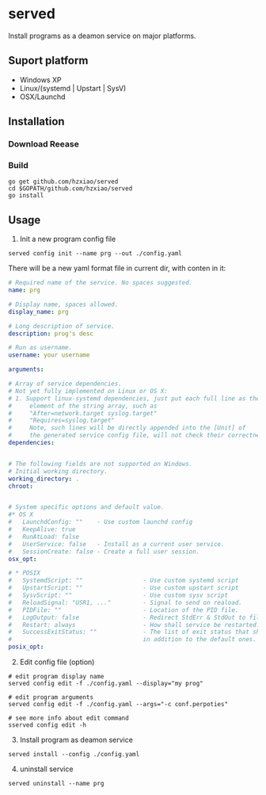 # served

Install programs as a deamon service on major platforms.

## Suport platform

* Windows XP
* Linux/(systemd | Upstart | SysV)
* OSX/Launchd

## Installation

### Download Reease

### Build

```shell
go get github.com/hzxiao/served
cd $GOPATH/github.com/hzxiao/served
go install
```



## Usage

1. Init a new program config file

```shell
served config init --name prg --out ./config.yaml
```

There will be a new yaml format file in current dir, with conten in it:

```yaml
# Required name of the service. No spaces suggested.
name: prg

# Display name, spaces allowed.
display_name: prg

# Long description of service.
description: prog's desc

# Run as username.
username: your username

arguments:

# Array of service dependencies.
# Not yet fully implemented on Linux or OS X:
# 1. Support linux-systemd dependencies, just put each full line as the
#     element of the string array, such as
#     "After=network.target syslog.target"
#     "Requires=syslog.target"
#     Note, such lines will be directly appended into the [Unit] of
#     the generated service config file, will not check their correctness.
dependencies:


# The following fields are not supported on Windows.
# Initial working directory.
working_directory: .
chroot: 


# System specific options and default value.
#* OS X
#   LaunchdConfig: ""    - Use custom launchd config
#   KeepAlive: true
#   RunAtLoad: false
#   UserService: false   - Install as a current user service.
#   SessionCreate: false - Create a full user session.
osx_opt:

# * POSIX
#   SystemdScript: ""                 - Use custom systemd script
#   UpstartScript: ""                 - Use custom upstart script
#   SysvScript: ""                    - Use custom sysv script
#   ReloadSignal: "USR1, ..."         - Signal to send on reaload.
#   PIDFile: ""                       - Location of the PID file.
#   LogOutput: false                  - Redirect StdErr & StdOut to files.
#   Restart: always                   - How shall service be restarted.
#   SuccessExitStatus: ""             - The list of exit status that shall be considered as successful,
#                                     in addition to the default ones.
posix_opt:
```

2. Edit config file (option)

```shell
# edit program display name
served config edit -f ./config.yaml --display="my prog"

# edit program arguments
served config edit -f ./config.yaml --args="-c conf.perpoties"

# see more info about edit command
sserved config edit -h
```



3. Install program as deamon service

```shell
served install --config ./config.yaml
```



4. uninstall service

```shell
served uninstall --name prg
```

